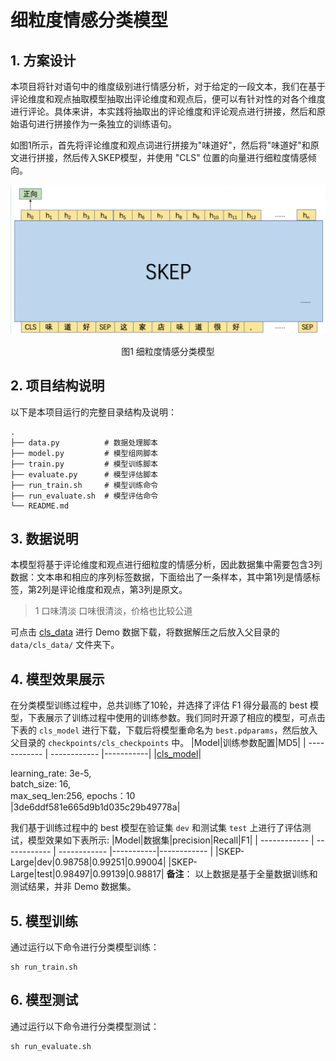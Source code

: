 # 细粒度情感分类模型

## 1. 方案设计

本项目将针对语句中的维度级别进行情感分析，对于给定的一段文本，我们在基于评论维度和观点抽取模型抽取出评论维度和观点后，便可以有针对性的对各个维度进行评论。具体来讲，本实践将抽取出的评论维度和评论观点进行拼接，然后和原始语句进行拼接作为一条独立的训练语句。

如图1所示，首先将评论维度和观点词进行拼接为"味道好"，然后将"味道好"和原文进行拼接，然后传入SKEP模型，并使用 "CLS" 位置的向量进行细粒度情感倾向。

<div align="center">
    <img src="../imgs/design_cls_model.png" />
    <p>图1 细粒度情感分类模型<p/>
</div>

## 2. 项目结构说明

以下是本项目运行的完整目录结构及说明：

```shell
.
├── data.py          # 数据处理脚本
├── model.py         # 模型组网脚本
├── train.py         # 模型训练脚本
├── evaluate.py      # 模型评估脚本
├── run_train.sh     # 模型训练命令
├── run_evaluate.sh  # 模型评估命令
└── README.md
```

## 3. 数据说明

本模型将基于评论维度和观点进行细粒度的情感分析，因此数据集中需要包含3列数据：文本串和相应的序列标签数据，下面给出了一条样本，其中第1列是情感标签，第2列是评论维度和观点，第3列是原文。

> 1   口味清淡   口味很清淡，价格也比较公道

可点击 [cls_data](https://bj.bcebos.com/v1/paddlenlp/data/cls_data.tar.gz) 进行 Demo 数据下载，将数据解压之后放入父目录的 `data/cls_data/` 文件夹下。

## 4. 模型效果展示

在分类模型训练过程中，总共训练了10轮，并选择了评估 F1 得分最高的 best 模型，下表展示了训练过程中使用的训练参数。我们同时开源了相应的模型，可点击下表的 `cls_model` 进行下载，下载后将模型重命名为 `best.pdparams`，然后放入父目录的 `checkpoints/cls_checkpoints` 中。
|Model|训练参数配置|MD5|
| ------------ | ------------ |-----------|
|[cls_model](https://bj.bcebos.com/paddlenlp/models/best_cls.pdparams)|<div style="width: 150pt"> learning_rate: 3e-5, batch_size: 16, max_seq_len:256, epochs：10 </div>|3de6ddf581e665d9b1d035c29b49778a|

我们基于训练过程中的 best 模型在验证集 `dev` 和测试集 `test` 上进行了评估测试，模型效果如下表所示:
|Model|数据集|precision|Recall|F1|
| ------------ | ------------ | ------------ |-----------|------------ |
|SKEP-Large|dev|0.98758|0.99251|0.99004|
|SKEP-Large|test|0.98497|0.99139|0.98817|
**备注**： 以上数据是基于全量数据训练和测试结果，并非 Demo 数据集。

## 5. 模型训练
通过运行以下命令进行分类模型训练：
```shell
sh run_train.sh
```

## 6. 模型测试
通过运行以下命令进行分类模型测试：
```shell
sh run_evaluate.sh
```
